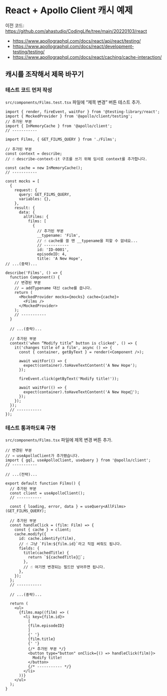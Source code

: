 # React + Apollo Client 캐시 예제

이전 코드:
<https://github.com/ahastudio/CodingLife/tree/main/20220103/react>

- <https://www.apollographql.com/docs/react/api/react/testing/>
- <https://www.apollographql.com/docs/react/development-testing/testing/>
- <https://www.apollographql.com/docs/react/caching/cache-interaction/>

## 캐시를 조작해서 제목 바꾸기

### 테스트 코드 먼저 작성

`src/components/Films.test.tsx` 파일에
“제목 변경” 버튼 테스트 추가.

```tsx
import { render, fireEvent, waitFor } from '@testing-library/react';
import { MockedProvider } from '@apollo/client/testing';
// 추가된 부분
import { InMemoryCache } from '@apollo/client';
// -----------

import Films, { GET_FILMS_QUERY } from './Films';

// 추가된 부분
const context = describe;
// ☝️ describe-context-it 구조를 쓰기 위해 임시로 context를 추가합니다.

const cache = new InMemoryCache();
// -----------

const mocks = [
  {
    request: {
      query: GET_FILMS_QUERY,
      variables: {},
    },
    result: {
      data: {
        allFilms: {
          films: [
            {
              // 추가된 부분
              __typename: 'Film',
              // ☝️ cache를 쓸 땐 __typename을 피할 수 없네요...
              // -----------
              id: 'ID-0001',
              episodeID: 4,
              title: 'A New Hope',
// ...(중략)...

describe('Films', () => {
  function Component() {
    // 변경된 부분
    // → addTypename 대신 cache를 씁니다.
    return (
      <MockedProvider mocks={mocks} cache={cache}>
        <Films />
      </MockedProvider>
    );
    // -----------
  }

  // ...(중략)...

  // 추가된 부분
  context('when “Modify title” button is clicked', () => {
    it('changes title of a film', async () => {
      const { container, getByText } = render(<Component />);

      await waitFor(() => {
        expect(container).toHaveTextContent('A New Hope');
      });

      fireEvent.click(getByText('Modify title!'));

      await waitFor(() => {
        expect(container).toHaveTextContent('A New Hope🌟');
      });
    });
  });
  // -----------
});
```

### 테스트 통과하도록 구현

`src/components/Films.tsx` 파일에 제목 변경 버튼 추가.

```tsx
// 변경된 부분
// → useApolloClient가 추가됐습니다.
import { gql, useApolloClient, useQuery } from '@apollo/client';
// -----------

// ...(전략)...

export default function Films() {
  // 추가된 부분
  const client = useApolloClient();
  // -----------

  const { loading, error, data } = useQuery<AllFilms>(GET_FILMS_QUERY);

  // 추가된 부분
  const handleClick = (film: Film) => {
    const { cache } = client;
    cache.modify({
      id: cache.identify(film),
      // ☝️ 그냥 `Film:${film.id}`라고 직접 써줘도 됩니다.
      fields: {
        title(cachedTitle) {
          return `${cachedTitle}🌟`;
        },
        // ☝️ 여기엔 변경되는 필드만 넣어주면 됩니다.
      },
    });
  };
  // -----------

  // ...(중략)...

  return (
    <ul>
      {films.map((film) => (
        <li key={film.id}>
          [
          {film.episodeID}
          ]
          {' '}
          {film.title}
          {' '}
          {/* 추가된 부분 */}
          <button type="button" onClick={() => handleClick(film)}>
            Modify title!
          </button>
          {/* ----------- */}
        </li>
      ))}
    </ul>
  );
}
```
